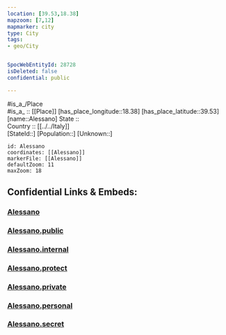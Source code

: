 ```yaml
---
location: [39.53,18.38] 
mapzoom: [7,12] 
mapmarker: city 
type: City
tags:
- geo/City


SpocWebEntityId: 28728
isDeleted: false
confidential: public

---
```

#is_a_/Place  
#is_a_ :: [[Place]] 
[has_place_longitude::18.38] 
[has_place_latitude::39.53] 
[name::Alessano] 
State ::  
Country :: [[../../Italy]]  
[StateId::] 
[Population::] 
[Unknown::] 


```leaflet
id: Alessano
coordinates: [[Alessano]] 
markerFile: [[Alessano]] 
defaultZoom: 11 
maxZoom: 18
```


## Confidential Links & Embeds: 

### [Alessano](/_Standards/Earth/Continent/Europe/Europe~South/Italy/City/Alessano.md) 

### [Alessano.public](/_public/Earth/Continent/Europe/Europe~South/Italy/City/Alessano.public.md) 

### [Alessano.internal](/_internal/Earth/Continent/Europe/Europe~South/Italy/City/Alessano.internal.md) 

### [Alessano.protect](/_protect/Earth/Continent/Europe/Europe~South/Italy/City/Alessano.protect.md) 

### [Alessano.private](/_private/Earth/Continent/Europe/Europe~South/Italy/City/Alessano.private.md) 

### [Alessano.personal](/_personal/Earth/Continent/Europe/Europe~South/Italy/City/Alessano.personal.md) 

### [Alessano.secret](/_secret/Earth/Continent/Europe/Europe~South/Italy/City/Alessano.secret.md)

